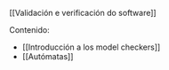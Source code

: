 [[Validación e verificación do software]]

Contenido:
+ [[Introducción a los model checkers]]
+ [[Autómatas]]




